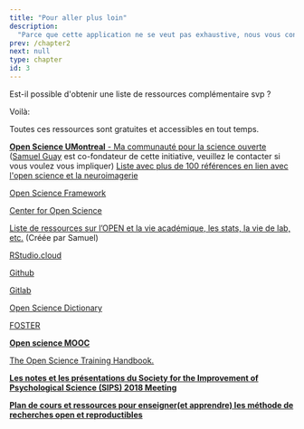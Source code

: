 ```yaml
---
title: "Pour aller plus loin"
description:
  "Parce que cette application ne se veut pas exhaustive, nous vous conseillons des ressources supplémentaires gratuitement accessibles en ligne."
prev: /chapter2
next: null
type: chapter
id: 3
---
```

<exercise id="1" title="Pour aller plus loin..." type="slides">

<slides source="chapter3_01_resources">
</slides>

</exercise>

<exercise id="2" title="Liste de ressources complémentaires">

Est-il possible d'obtenir une liste de ressources complémentaire svp ?

<choice>

<opt text="Oui" correct="true">

Voilà:

Toutes ces ressources sont gratuites et accessibles en tout temps.

[**Open Science UMontreal** - Ma communauté pour la science ouverte](openscience.ca) ([Samuel Guay](mailto:samuel.guay@umontreal.ca) est co-fondateur de cette initiative, veuillez le contacter si vous voulez vous impliquer)
[Liste avec plus de 100 références en lien avec l'open science et la neuroimagerie](https://github.com/ohbm/hackathon2019/blob/master/Tutorial_Resources.md)

[Open Science Framework](https://osf.io)

[Center for Open Science](https://cos.io)

[Liste de ressources sur l’OPEN et la vie académique, les stats, la vie de lab, etc.](https://docs.google.com/document/d/1hRFJ3X4iD170DpZdXT_p2lTXiauueUbA5_XNNb8HLu8/edit?usp=sharing) (Créée par Samuel)

[RStudio.cloud](https://rstudio.cloud)

[Github](https://github.com)

[Gitlab](https://gitlab.com)

[Open Science Dictionary](https://osf.io/xbcaz/)

[FOSTER](https://fosteropenscience.eu)

[**Open science MOOC**](https://opensciencemooc.eu)

[The Open Science Training Handbook.](https://t.co/hx20yOc93B)

[**Les notes et les présentations du Society for the Improvement of Psychological Science (SIPS) 2018 Meeting**](https://osf.io/ck28s/)

[**Plan de cours et ressources pour enseigner(et apprendre) les méthode de recherches open et reproductibles**](https://osf.io/vkhbt/wiki/home/)

</opt>

</choice>

</exercise>
